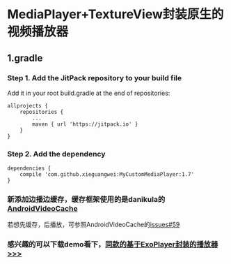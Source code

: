 #  MediaPlayer+TextureView封装原生的视频播放器
## 1.gradle
### Step 1. Add the JitPack repository to your build file
Add it in your root build.gradle at the end of repositories:
```
allprojects {
    repositories {
        ...
        maven { url 'https://jitpack.io' }
    }
}
```
### Step 2. Add the dependency
```
dependencies {
    compile 'com.github.xieguangwei:MyCustomMediaPlayer:1.7'
}
```
### 新添加边播边缓存，缓存框架使用的是danikula的[AndroidVideoCache](https://github.com/danikula/AndroidVideoCache)
若想先缓存，后播放，可参照AndroidVideoCache的[issues#59](https://github.com/danikula/AndroidVideoCache/issues/59)
### 感兴趣的可以下载demo看下，[同款的基于ExoPlayer封装的播放器>>>](https://github.com/xieguangwei/MyCustomExoPlayer)